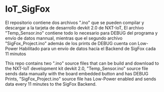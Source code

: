 # IoT_SigFox

El repositorio contiene dos archivos ".ino" que se pueden compilar y descargar a la tarjeta de desarrollo devkit 2.0 de NXT-IoT,
El archivo "Temp_Sensor.ino" contiene todo lo necesario para DEBUG del programa y envío de datos mannual, mientras que el segundo archivo 
"SigFox_Project.ino" además de los prints de DEBUG cuenta con Low-Power Habilitado para un envío de datos hacía el Backend de SigFox cada 11 minutos 


This repo contains two ".ino" source files that can be build and download to the NXT-IoT development kit devkit 2.0,
"Temp_Sensor.ino" source file sends data manually with the board embedded button and has DEBUG Prints,
"SigFox_Project.ino" source file has Low-Power enabled and sends data every 11 minutes to the SigFox Backend.



